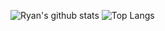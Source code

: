 ![Ryan's github stats](https://github-readme-stats.vercel.app/api?username=maykar&hide_border=true&theme=dark&bg_color=0D1117&hide_title=true&hide=issues&show_icons=true&include_all_commits=true&count_private=true&hide_rank=true) ![Top Langs](https://github-readme-stats.vercel.app/api/top-langs/?username=maykar&hide_border=true&theme=dark&layout=compact&langs_count=4&bg_color=0D1117)
